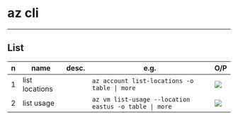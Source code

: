# az cli

---

## List
|n|name|desc.|e.g.|O/P|
|-|----|-----|----|---|
|1|list locations||`az account list-locations -o table \| more`|<img src="https://i.imgur.com/rJJKMTL.png">|
|2|list usage||`az vm list-usage --location eastus -o table \| more`|<img src="https://i.imgur.com/hRjanE0.png">|
